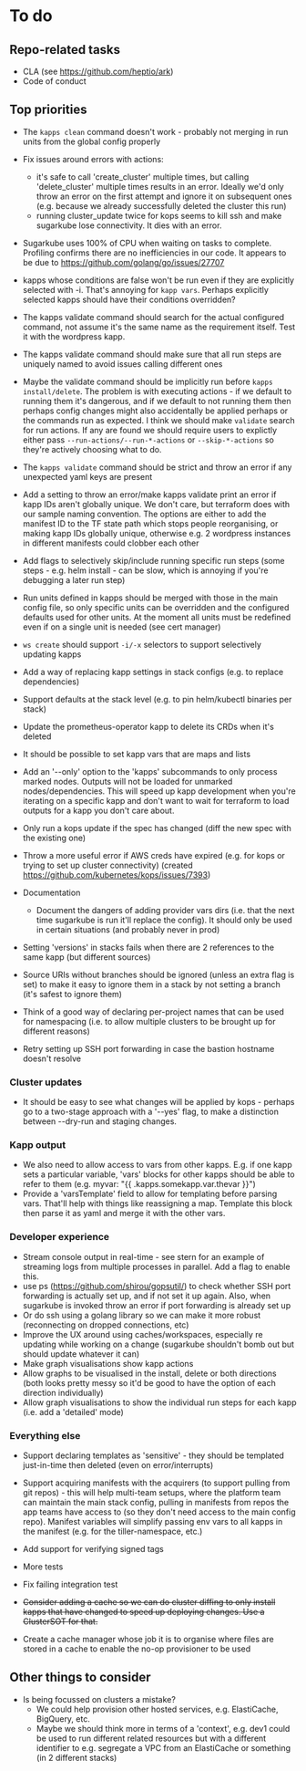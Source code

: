 # To do
## Repo-related tasks
* CLA (see https://github.com/heptio/ark)
* Code of conduct

## Top priorities
* The `kapps clean` command doesn't work - probably not merging in run units from the global config properly

* Fix issues around errors with actions:
  * it's safe to call 'create_cluster' multiple times, but calling 'delete_cluster' multiple times results in an error. Ideally we'd only throw an error on the first attempt and ignore it on subsequent ones (e.g. because we already successfully deleted the cluster this run)
  * running cluster_update twice for kops seems to kill ssh and make sugarkube lose connectivity. It dies with an error.
* Sugarkube uses 100% of CPU when waiting on tasks to complete. Profiling confirms there are no inefficiencies in our code. It appears to be due to https://github.com/golang/go/issues/27707
* kapps whose conditions are false won't be run even if they are explicitly selected with -i. That's annoying for `kapp vars`. Perhaps explicitly selected kapps should have their conditions overridden? 
* The kapps validate command should search for the actual configured command, not assume it's the same name as the requirement itself. Test it with the wordpress kapp.
* The kapps validate command should make sure that all run steps are uniquely named to avoid issues calling different ones
* Maybe the validate command should be implicitly run before `kapps install/delete`. The problem is with executing actions - if we default to running them it's dangerous, and if we default to not running them then perhaps config changes might also accidentally be applied perhaps or the commands run as expected. I think we should make `validate` search for run actions. If any are found we should require users to explictly either pass `--run-actions/--run-*-actions` or `--skip-*-actions` so they're actively choosing what to do.
* The `kapps validate` command should be strict and throw an error if any unexpected yaml keys are present 
* Add a setting to throw an error/make kapps validate print an error if kapp IDs aren't globally unique. We don't care, but terraform does with our sample naming convention. The options are either to add the manifest ID to the TF state path which stops people reorganising, or making kapp IDs globally unique, otherwise e.g. 2 wordpress instances in different manifests could clobber each other  
* Add flags to selectively skip/include running specific run steps (some steps - e.g. helm install - can be slow, which is annoying if you're debugging a later run step)
* Run units defined in kapps should be merged with those in the main config file, so only specific units can be overridden and the configured defaults used for other units. At the moment all units must be redefined even if on a single unit is needed (see cert manager)
* `ws create` should support `-i/-x` selectors to support selectively updating kapps

* Add a way of replacing kapp settings in stack configs (e.g. to replace dependencies)
* Support defaults at the stack level (e.g. to pin helm/kubectl binaries per stack)

* Update the prometheus-operator kapp to delete its CRDs when it's deleted

* It should be possible to set kapp vars that are maps and lists
* Add an '--only' option to the 'kapps' subcommands to only process marked nodes. Outputs will not be loaded for unmarked nodes/dependencies. This will speed up kapp development when you're iterating on a specific kapp and don't want to wait for terraform to load outputs for a kapp you don't care about. 
* Only run a kops update if the spec has changed (diff the new spec with the existing one)
* Throw a more useful error if AWS creds have expired (e.g. for kops or trying to set up cluster connectivity) (created https://github.com/kubernetes/kops/issues/7393)
* Documentation
  * Document the dangers of adding provider vars dirs (i.e. that the next time sugarkube is run it'll replace the config). It should only be used in certain situations (and probably never in prod)
* Setting 'versions' in stacks fails when there are 2 references to the same kapp (but different sources)
* Source URIs without branches should be ignored (unless an extra flag is set) to make it easy to ignore them in a stack by not setting a branch (it's safest to ignore them)
* Think of a good way of declaring per-project names that can be used for namespacing (i.e. to allow multiple clusters to be brought up for different reasons)
* Retry setting up SSH port forwarding in case the bastion hostname doesn't resolve

### Cluster updates
* It should be easy to see what changes will be applied by kops - perhaps go to a two-stage approach with a '--yes' flag, to make a distinction between --dry-run and staging changes.

### Kapp output
* We also need to allow access to vars from other kapps. E.g. if one kapp sets a particular variable, 
  'vars' blocks for other kapps should be able to refer to them (e.g. myvar: "{{ .kapps.somekapp.var.thevar }}")
* Provide a 'varsTemplate' field to allow for templating before parsing vars. That'll help with things like reassigning
  a map. Template this block then parse it as yaml and merge it with the other vars.

### Developer experience
* Stream console output in real-time - see stern for an example of streaming logs from multiple processes in parallel. Add a flag to enable this.
* use ps (https://github.com/shirou/gopsutil/) to check whether SSH port forwarding is actually set up, and 
  if not set it up again. Also, when sugarkube is invoked throw an error if port forwarding is already set up
* Or do ssh using a golang library so we can make it more robust (reconnecting on dropped connections, etc)
* Improve the UX around using caches/workspaces, especially re updating while working on a change (sugarkube shouldn't bomb out but should update whatever it can)
* Make graph visualisations show kapp actions
* Allow graphs to be visualised in the install, delete or both directions (both looks pretty messy so it'd be good to have the option of each direction individually)
* Allow graph visualisations to show the individual run steps for each kapp (i.e. add a 'detailed' mode)
  
### Everything else
* Support declaring templates as 'sensitive' - they should be templated just-in-time then deleted (even on error/interrupts)

* Support acquiring manifests with the acquirers (to support pulling from git repos) - this will help multi-team setups, where the platform team can 
  maintain the main stack config, pulling in manifests from repos the app teams have access to (so they don't need
  access to the main config repo). Manifest variables will simplify passing env vars to all kapps in the manifest
  (e.g. for the tiller-namespace, etc.)

* Add support for verifying signed tags
* More tests 
* Fix failing integration test

* ~~Consider adding a cache so we can do cluster diffing to only install kapps that have changed to speed up
  deploying changes. Use a ClusterSOT for that.~~
* Create a cache manager whose job it is to organise where files are stored in a cache to enable the no-op provisioner to be used

## Other things to consider
* Is being focussed on clusters a mistake? 
    * We could help provision other hosted services, e.g. ElastiCache, BigQuery, etc. 
    * Maybe we should think more in terms of a 'context', e.g. dev1 could be used to run different related
      resources but with a different identifier to e.g. segregate a VPC from an ElastiCache or something (in 2 
      different stacks)
  